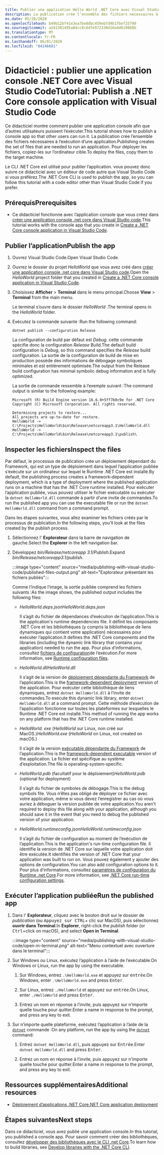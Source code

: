 ```yaml
---
title: Publier une application Hello World .NET Core avec Visual Studio Code
description: La publication crée l’ensemble des fichiers nécessaires à l’exécution d’une application .NET Core.
ms.date: 05/28/2020
ms.openlocfilehash: b49b12bf41e3ea7be8dbc459eb7d9b1fbef25790
ms.sourcegitcommit: a241301495a84cc8c64fe972330d16edd619868b
ms.translationtype: MT
ms.contentlocale: fr-FR
ms.lasthandoff: 06/01/2020
ms.locfileid: "84246681"
---
```

# <a name="tutorial-publish-a-net-core-console-application-with-visual-studio-code"></a><span data-ttu-id="11778-103">Didacticiel : publier une application console .NET Core avec Visual Studio Code</span><span class="sxs-lookup"><span data-stu-id="11778-103">Tutorial: Publish a .NET Core console application with Visual Studio Code</span></span>

<span data-ttu-id="11778-104">Ce didacticiel montre comment publier une application console afin que d’autres utilisateurs puissent l’exécuter.</span><span class="sxs-lookup"><span data-stu-id="11778-104">This tutorial shows how to publish a console app so that other users can run it.</span></span> <span data-ttu-id="11778-105">La publication crée l’ensemble des fichiers nécessaires à l’exécution d’une application.</span><span class="sxs-lookup"><span data-stu-id="11778-105">Publishing creates the set of files that are needed to run an application.</span></span> <span data-ttu-id="11778-106">Pour déployer les fichiers, copiez-les sur l’ordinateur cible.</span><span class="sxs-lookup"><span data-stu-id="11778-106">To deploy the files, copy them to the target machine.</span></span>

<span data-ttu-id="11778-107">Le CLI .NET Core est utilisé pour publier l’application. vous pouvez donc suivre ce didacticiel avec un éditeur de code autre que Visual Studio Code si vous préférez.</span><span class="sxs-lookup"><span data-stu-id="11778-107">The .NET Core CLI is used to publish the app, so you can follow this tutorial with a code editor other than Visual Studio Code if you prefer.</span></span>

## <a name="prerequisites"></a><span data-ttu-id="11778-108">Prérequis</span><span class="sxs-lookup"><span data-stu-id="11778-108">Prerequisites</span></span>

- <span data-ttu-id="11778-109">Ce didacticiel fonctionne avec l’application console que vous créez dans [créer une application console .net core dans Visual Studio code](with-visual-studio-code.md).</span><span class="sxs-lookup"><span data-stu-id="11778-109">This tutorial works with the console app that you create in [Create a .NET Core console application in Visual Studio Code](with-visual-studio-code.md).</span></span>

## <a name="publish-the-app"></a><span data-ttu-id="11778-110">Publier l’application</span><span class="sxs-lookup"><span data-stu-id="11778-110">Publish the app</span></span>

1. <span data-ttu-id="11778-111">Ouvrez Visual Studio Code.</span><span class="sxs-lookup"><span data-stu-id="11778-111">Open Visual Studio Code.</span></span>

1. <span data-ttu-id="11778-112">Ouvrez le dossier du projet *HelloWorld* que vous avez créé dans [créer une application console .net core dans Visual Studio code](with-visual-studio-code.md).</span><span class="sxs-lookup"><span data-stu-id="11778-112">Open the *HelloWorld* project folder that you created in [Create a .NET Core console application in Visual Studio Code](with-visual-studio-code.md).</span></span>

1. <span data-ttu-id="11778-113">Choisissez **Afficher**  >  **Terminal** dans le menu principal.</span><span class="sxs-lookup"><span data-stu-id="11778-113">Choose **View** > **Terminal** from the main menu.</span></span>

   <span data-ttu-id="11778-114">Le terminal s’ouvre dans le dossier *HelloWorld* .</span><span class="sxs-lookup"><span data-stu-id="11778-114">The terminal opens in the *HelloWorld* folder.</span></span>

1. <span data-ttu-id="11778-115">Exécutez la commande suivante :</span><span class="sxs-lookup"><span data-stu-id="11778-115">Run the following command:</span></span>

   ```dotnetcli
   dotnet publish --configuration Release
   ```

   <span data-ttu-id="11778-116">La configuration de build par défaut est *Debug*. cette commande spécifie donc la configuration *Release* Build.</span><span class="sxs-lookup"><span data-stu-id="11778-116">The default build configuration is *Debug*, so this command specifies the *Release* build configuration.</span></span> <span data-ttu-id="11778-117">La sortie de la configuration de build de mise en production possède des informations de débogage symboliques minimales et est entièrement optimisée.</span><span class="sxs-lookup"><span data-stu-id="11778-117">The output from the Release build configuration has minimal symbolic debug information and is fully optimized.</span></span>

   <span data-ttu-id="11778-118">La sortie de commande ressemble à l’exemple suivant :</span><span class="sxs-lookup"><span data-stu-id="11778-118">The command output is similar to the following example:</span></span>

   ```
   Microsoft (R) Build Engine version 16.6.0+5ff7b0c9e for .NET Core
   Copyright (C) Microsoft Corporation. All rights reserved.

   Determining projects to restore...
   All projects are up-to-date for restore.
   HelloWorld -> C:\Projects\HelloWorld\bin\Release\netcoreapp3.1\HelloWorld.dll
   HelloWorld -> C:\Projects\HelloWorld\bin\Release\netcoreapp3.1\publish\
   ```

## <a name="inspect-the-files"></a><span data-ttu-id="11778-119">Inspecter les fichiers</span><span class="sxs-lookup"><span data-stu-id="11778-119">Inspect the files</span></span>

<span data-ttu-id="11778-120">Par défaut, le processus de publication crée un déploiement dépendant du Framework, qui est un type de déploiement dans lequel l’application publiée s’exécute sur un ordinateur sur lequel le Runtime .NET Core est installé.</span><span class="sxs-lookup"><span data-stu-id="11778-120">By default, the publishing process creates a framework-dependent deployment, which is a type of deployment where the published application runs on a machine that has the .NET Core runtime installed.</span></span> <span data-ttu-id="11778-121">Pour exécuter l’application publiée, vous pouvez utiliser le fichier exécutable ou exécuter la `dotnet HelloWorld.dll` commande à partir d’une invite de commandes.</span><span class="sxs-lookup"><span data-stu-id="11778-121">To run the published app you can use the executable file or run the `dotnet HelloWorld.dll` command from a command prompt.</span></span>

<span data-ttu-id="11778-122">Dans les étapes suivantes, vous allez examiner les fichiers créés par le processus de publication.</span><span class="sxs-lookup"><span data-stu-id="11778-122">In the following steps, you'll look at the files created by the publish process.</span></span>

1. <span data-ttu-id="11778-123">Sélectionnez l' **Explorateur** dans la barre de navigation de gauche.</span><span class="sxs-lookup"><span data-stu-id="11778-123">Select the **Explorer** in the left navigation bar.</span></span>

1. <span data-ttu-id="11778-124">Développez *bin/Release/netcoreapp 3.1/Publish*.</span><span class="sxs-lookup"><span data-stu-id="11778-124">Expand *bin/Release/netcoreapp3.1/publish*.</span></span>

   :::image type="content" source="media/publishing-with-visual-studio-code/published-files-output.png" alt-text="Explorateur présentant les fichiers publiés":::

   <span data-ttu-id="11778-126">Comme l’indique l’image, la sortie publiée comprend les fichiers suivants :</span><span class="sxs-lookup"><span data-stu-id="11778-126">As the image shows, the published output includes the following files:</span></span>

   * <span data-ttu-id="11778-127">*HelloWorld.deps.json*</span><span class="sxs-lookup"><span data-stu-id="11778-127">*HelloWorld.deps.json*</span></span>

      <span data-ttu-id="11778-128">Il s’agit du fichier de dépendances d’exécution de l’application.</span><span class="sxs-lookup"><span data-stu-id="11778-128">This is the application's runtime dependencies file.</span></span> <span data-ttu-id="11778-129">Il définit les composants .NET Core et les bibliothèques (y compris la bibliothèque de liens dynamiques qui contient votre application) nécessaires pour exécuter l’application.</span><span class="sxs-lookup"><span data-stu-id="11778-129">It defines the .NET Core components and the libraries (including the dynamic link library that contains your application) needed to run the app.</span></span> <span data-ttu-id="11778-130">Pour plus d’informations, consultez [fichiers de configuration](https://github.com/dotnet/cli/blob/85ca206d84633d658d7363894c4ea9d59e515c1a/Documentation/specs/runtime-configuration-file.md)de l’exécution.</span><span class="sxs-lookup"><span data-stu-id="11778-130">For more information, see [Runtime configuration files](https://github.com/dotnet/cli/blob/85ca206d84633d658d7363894c4ea9d59e515c1a/Documentation/specs/runtime-configuration-file.md).</span></span>

   * <span data-ttu-id="11778-131">*HelloWorld.dll*</span><span class="sxs-lookup"><span data-stu-id="11778-131">*HelloWorld.dll*</span></span>

      <span data-ttu-id="11778-132">Il s’agit de la version de [déploiement dépendante du Framework](../deploying/deploy-with-cli.md#framework-dependent-deployment) de l’application.</span><span class="sxs-lookup"><span data-stu-id="11778-132">This is the [framework-dependent deployment](../deploying/deploy-with-cli.md#framework-dependent-deployment) version of the application.</span></span> <span data-ttu-id="11778-133">Pour exécuter cette bibliothèque de liens dynamiques, entrez `dotnet HelloWorld.dll` à l’invite de commandes.</span><span class="sxs-lookup"><span data-stu-id="11778-133">To execute this dynamic link library, enter `dotnet HelloWorld.dll` at a command prompt.</span></span> <span data-ttu-id="11778-134">Cette méthode d’exécution de l’application fonctionne sur toutes les plateformes sur lesquelles le Runtime .NET Core est installé.</span><span class="sxs-lookup"><span data-stu-id="11778-134">This method of running the app works on any platform that has the .NET Core runtime installed.</span></span>

   * <span data-ttu-id="11778-135">*HelloWorld. exe* (*HelloWorld* sur Linux, non créé sur MacOS.)</span><span class="sxs-lookup"><span data-stu-id="11778-135">*HelloWorld.exe* (*HelloWorld* on Linux, not created on macOS.)</span></span>

      <span data-ttu-id="11778-136">Il s’agit de la version [exécutable dépendante du Framework](../deploying/deploy-with-cli.md#framework-dependent-executable) de l’application.</span><span class="sxs-lookup"><span data-stu-id="11778-136">This is the [framework-dependent executable](../deploying/deploy-with-cli.md#framework-dependent-executable) version of the application.</span></span> <span data-ttu-id="11778-137">Le fichier est spécifique au système d’exploitation.</span><span class="sxs-lookup"><span data-stu-id="11778-137">The file is operating-system-specific.</span></span>

   * <span data-ttu-id="11778-138">*HelloWorld.pdb* (facultatif pour le déploiement)</span><span class="sxs-lookup"><span data-stu-id="11778-138">*HelloWorld.pdb* (optional for deployment)</span></span>

      <span data-ttu-id="11778-139">Il s’agit du fichier de symboles de débogage.</span><span class="sxs-lookup"><span data-stu-id="11778-139">This is the debug symbols file.</span></span> <span data-ttu-id="11778-140">Vous n’êtes pas obligé de déployer ce fichier avec votre application, même si vous devez l’enregistrer au cas où vous auriez à déboguer la version publiée de votre application.</span><span class="sxs-lookup"><span data-stu-id="11778-140">You aren't required to deploy this file along with your application, although you should save it in the event that you need to debug the published version of your application.</span></span>

   * <span data-ttu-id="11778-141">*HelloWorld.runtimeconfig.json*</span><span class="sxs-lookup"><span data-stu-id="11778-141">*HelloWorld.runtimeconfig.json*</span></span>

      <span data-ttu-id="11778-142">Il s’agit du fichier de configuration au moment de l’exécution de l’application.</span><span class="sxs-lookup"><span data-stu-id="11778-142">This is the application's run-time configuration file.</span></span> <span data-ttu-id="11778-143">Il identifie la version de .NET Core sur laquelle votre application doit être exécutée.</span><span class="sxs-lookup"><span data-stu-id="11778-143">It identifies the version of .NET Core that your application was built to run on.</span></span> <span data-ttu-id="11778-144">Vous pouvez également y ajouter des options de configuration.</span><span class="sxs-lookup"><span data-stu-id="11778-144">You can also add configuration options to it.</span></span> <span data-ttu-id="11778-145">Pour plus d’informations, consultez [paramètres de configuration du Runtime .net Core](../run-time-config/index.md#runtimeconfigjson).</span><span class="sxs-lookup"><span data-stu-id="11778-145">For more information, see [.NET Core run-time configuration settings](../run-time-config/index.md#runtimeconfigjson).</span></span>

## <a name="run-the-published-app"></a><span data-ttu-id="11778-146">Exécuter l’application publiée</span><span class="sxs-lookup"><span data-stu-id="11778-146">Run the published app</span></span>

1. <span data-ttu-id="11778-147">Dans l' **Explorateur**, cliquez avec le bouton droit sur le dossier de *publication* (ou <kbd>Appuyez sur CTRL</kbd>+ clic sur MacOS), puis sélectionnez **ouvrir dans Terminal**.</span><span class="sxs-lookup"><span data-stu-id="11778-147">In **Explorer**, right-click the *publish* folder (or <kbd>Ctrl</kbd>+click on macOS), and select **Open in Terminal**.</span></span>

   :::image type="content" source="media/publishing-with-visual-studio-code/open-in-terminal.png" alt-text="Menu contextuel avec ouverture dans le terminal":::

1. <span data-ttu-id="11778-149">Sur Windows ou Linux, exécutez l’application à l’aide de l’exécutable.</span><span class="sxs-lookup"><span data-stu-id="11778-149">On Windows or Linux, run the app by using the executable.</span></span>

   1. <span data-ttu-id="11778-150">Sur Windows, entrez `.\HelloWorld.exe` et appuyez sur <kbd>entrée</kbd>.</span><span class="sxs-lookup"><span data-stu-id="11778-150">On Windows, enter `.\HelloWorld.exe` and press <kbd>Enter</kbd>.</span></span>

   1. <span data-ttu-id="11778-151">Sur Linux, entrez `./HelloWorld` et appuyez sur <kbd>entrée</kbd>.</span><span class="sxs-lookup"><span data-stu-id="11778-151">On Linux, enter `./HelloWorld` and press <kbd>Enter</kbd>.</span></span>

   1. <span data-ttu-id="11778-152">Entrez un nom en réponse à l’invite, puis appuyez sur n’importe quelle touche pour quitter.</span><span class="sxs-lookup"><span data-stu-id="11778-152">Enter a name in response to the prompt, and press any key to exit.</span></span>

1. <span data-ttu-id="11778-153">Sur n’importe quelle plateforme, exécutez l’application à l’aide de la [`dotnet`](../tools/dotnet.md) commande :</span><span class="sxs-lookup"><span data-stu-id="11778-153">On any platform, run the app by using the  [`dotnet`](../tools/dotnet.md) command:</span></span>

   1. <span data-ttu-id="11778-154">Entrez `dotnet HelloWorld.dll`, puis appuyez sur <kbd>Entrée</kbd>.</span><span class="sxs-lookup"><span data-stu-id="11778-154">Enter `dotnet HelloWorld.dll` and press <kbd>Enter</kbd>.</span></span>

   1. <span data-ttu-id="11778-155">Entrez un nom en réponse à l’invite, puis appuyez sur n’importe quelle touche pour quitter.</span><span class="sxs-lookup"><span data-stu-id="11778-155">Enter a name in response to the prompt, and press any key to exit.</span></span>

## <a name="additional-resources"></a><span data-ttu-id="11778-156">Ressources supplémentaires</span><span class="sxs-lookup"><span data-stu-id="11778-156">Additional resources</span></span>

- [<span data-ttu-id="11778-157">Déploiement d’applications .NET Core</span><span class="sxs-lookup"><span data-stu-id="11778-157">.NET Core application deployment</span></span>](../deploying/index.md)

## <a name="next-steps"></a><span data-ttu-id="11778-158">Étapes suivantes</span><span class="sxs-lookup"><span data-stu-id="11778-158">Next steps</span></span>

<span data-ttu-id="11778-159">Dans ce didacticiel, vous avez publié une application console.</span><span class="sxs-lookup"><span data-stu-id="11778-159">In this tutorial, you published a console app.</span></span> <span data-ttu-id="11778-160">Pour savoir comment créer des bibliothèques, consultez [développer des bibliothèques avec le CLI .net Core](libraries.md).</span><span class="sxs-lookup"><span data-stu-id="11778-160">To learn how to build libraries, see [Develop libraries with the .NET Core CLI](libraries.md).</span></span>

<!--In the next tutorial, you create a class library.

> [!div class="nextstepaction"]
> [Create a .NET Standard library in Visual Studio](library-with-visual-studio.md)
-->
